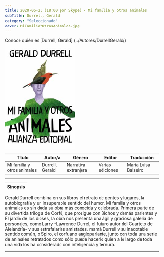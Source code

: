 ```yaml
---
title: 2020-06-21 (18:00 por Skype) - Mi familia y otros animales
subTitle: Durrell, Gerald
category: "Seleccionado"
cover: MiFamiliaYOtrosAnimales.jpg
---
```

Conoce quién es [Durrell, Gerald] (../Autores/DurrellGerald/)
!["Imagen no encontrada"](MiFamiliaYOtrosAnimales.jpg)

Título | Autor/a | Género | Editor | Traducción |
------ | ------- | ------ | ------ | --------- |
Mi familia y otros animales | Durrell, Gerald | Narrativa extranjera | Varias ediciones | María Luisa Balseiro |
***
|Sinopsis|
|--------|
Gerald Durrell combina en sus libros el retrato de gentes y lugares, la autobiografía y un insuperable sentido del humor. Mi familia y otros animales es sin duda su obra más conocida y celebrada. Primera parte de su divertida trilogía de Corfú, que prosigue con Bichos y demás parientes y El jardín de los dioses, la obra nos presenta una ágil y graciosa galería de personajes, como Larry -Lawrence Durrel, el futuro autor del Cuarteto de Alejandría- y sus estrafalarias amistades, mamá Durrell y su inagotable sentido común, o Spiro, el corfuano angloparlante, junto con toda una serie de animales retratados como sólo puede hacerlo quien a lo largo de toda una vida los ha considerado con inteligencia y ternura.
***
